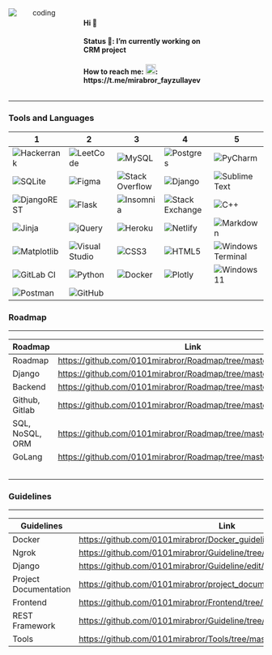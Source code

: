 <div width=100% style="display:grid; grid-template-columns: 0.5fr 0.5fr">
     <img  align="center" alt="coding" style=" text-align:center;" src="https://media.tenor.com/zn8iyusePtgAAAAC/joy.gif" />
    <div  style="text-align:left">
      <ul style="list-style:none;">
           <li><h4> Hi 👋</h4> </li>
            <li><h4> Status 🔭: I’m currently working on CRM project</h4></li>
            <li><h4> How to reach me: <img src="https://cdn.pixabay.com/photo/2020/10/17/13/21/telegram-5662082_1280.png" style="width:20px; height:20px;">:                           https://t.me/mirabror_fayzullayev</h4></li>
      </ul>
    </div>
</div>

<!--
<div width:100%>
<img width=50% align="center" alt="coding" style="width:500px; height:370px; text-align:center;" src="https://media.tenor.com/zn8iyusePtgAAAAC/joy.gif" />
<span width=50%>
### Hi 👋-->
<!-- ![Screenshot_1](https://user-images.githubusercontent.com/99737165/230455497-2d028d87-e9d9-4224-8ad0-48b892566759.png)
![Screenshot_3](https://user-images.githubusercontent.com/99737165/230455061-1b470e51-8112-4c7d-8c51-8b843ad2bffe.png)
![Screenshot_4](https://user-images.githubusercontent.com/99737165/230455449-c641877d-46b0-4683-a2a1-424eea41f4c8.png) -->
<!-- **0101mirabror/0101mirabror** is a ✨ _special_ ✨ repository because its `README.md` (this file) appears on your GitHub profile. -->
<!-- Here are some ideas to get you started: -->
<!--### Status 🔭: I’m currently working on CRM project-->
<!-- - 🌱 I’m currently learning Golang and it's frameworks
- 👯 I’m looking to collaborate on ...
- 🤔 I’m looking for help with ...
- 💬 Ask me about ... -->
<!-- ### How to reach me: tgrm!: `https://t.me/mirabror_fayzullayev`-->
<!-- - 😄 Pronouns: ...
- ⚡ Fun fact: ... -->
<!-- </span>
</div>-->
---
### Tools and Languages
|1|2|3|4|5|
|---------------------|------------|-------|-------|-----|
| ![Hackerrank](https://img.shields.io/badge/-Hackerrank-2EC866?style=for-the-badge&logo=HackerRank&logoColor=white) | ![LeetCode](https://img.shields.io/badge/LeetCode-000000?style=for-the-badge&logo=LeetCode&logoColor=#d16c06) | ![MySQL](https://img.shields.io/badge/mysql-%2300f.svg?style=for-the-badge&logo=mysql&logoColor=white) | ![Postgres](https://img.shields.io/badge/postgres-%23316192.svg?style=for-the-badge&logo=postgresql&logoColor=white)| ![PyCharm](https://img.shields.io/badge/pycharm-143?style=for-the-badge&logo=pycharm&logoColor=black&color=black&labelColor=green) |
|![SQLite](https://img.shields.io/badge/sqlite-%2307405e.svg?style=for-the-badge&logo=sqlite&logoColor=white) | ![Figma](https://img.shields.io/badge/figma-%23F24E1E.svg?style=for-the-badge&logo=figma&logoColor=white) | ![Stack Overflow](https://img.shields.io/badge/-Stackoverflow-FE7A16?style=for-the-badge&logo=stack-overflow&logoColor=white) | ![Django](https://img.shields.io/badge/django-%23092E20.svg?style=for-the-badge&logo=django&logoColor=white)| ![Sublime Text](https://img.shields.io/badge/sublime_text-%23575757.svg?style=for-the-badge&logo=sublime-text&logoColor=important) |
|![DjangoREST](https://img.shields.io/badge/DJANGO-REST-ff1709?style=for-the-badge&logo=django&logoColor=white&color=ff1709&labelColor=gray) | ![Flask](https://img.shields.io/badge/flask-%23000.svg?style=for-the-badge&logo=flask&logoColor=white) | ![Insomnia](https://img.shields.io/badge/Insomnia-black?style=for-the-badge&logo=insomnia&logoColor=5849BE) | ![Stack Exchange](https://img.shields.io/badge/StackExchange-%23ffffff.svg?style=for-the-badge&logo=StackExchange&logoColor=white)| ![C++](https://img.shields.io/badge/c++-%2300599C.svg?style=for-the-badge&logo=c%2B%2B&logoColor=white) |
|![Jinja](https://img.shields.io/badge/jinja-white.svg?style=for-the-badge&logo=jinja&logoColor=black) | ![jQuery](https://img.shields.io/badge/jquery-%230769AD.svg?style=for-the-badge&logo=jquery&logoColor=white) | ![Heroku](https://img.shields.io/badge/heroku-%23430098.svg?style=for-the-badge&logo=heroku&logoColor=white) | ![Netlify](https://img.shields.io/badge/netlify-%23000000.svg?style=for-the-badge&logo=netlify&logoColor=#00C7B7)|![Markdown](https://img.shields.io/badge/markdown-%23000000.svg?style=for-the-badge&logo=markdown&logoColor=white)|
|![Matplotlib](https://img.shields.io/badge/Matplotlib-%23ffffff.svg?style=for-the-badge&logo=Matplotlib&logoColor=black) | ![Visual Studio](https://img.shields.io/badge/Visual%20Studio-5C2D91.svg?style=for-the-badge&logo=visual-studio&logoColor=white) | ![CSS3](https://img.shields.io/badge/css3-%231572B6.svg?style=for-the-badge&logo=css3&logoColor=white) | ![HTML5](https://img.shields.io/badge/html5-%23E34F26.svg?style=for-the-badge&logo=html5&logoColor=white)| ![Windows Terminal](https://img.shields.io/badge/Windows%20Terminal-%234D4D4D.svg?style=for-the-badge&logo=windows-terminal&logoColor=white) |
|![GitLab CI](https://img.shields.io/badge/gitlab%20ci-%23181717.svg?style=for-the-badge&logo=gitlab&logoColor=white) | ![Python](https://img.shields.io/badge/python-3670A0?style=for-the-badge&logo=python&logoColor=ffdd54) | ![Docker](https://img.shields.io/badge/docker-%230db7ed.svg?style=for-the-badge&logo=docker&logoColor=white) | ![Plotly](https://img.shields.io/badge/Plotly-%233F4F75.svg?style=for-the-badge&logo=plotly&logoColor=white)| ![Windows 11](https://img.shields.io/badge/Windows%2011-%230079d5.svg?style=for-the-badge&logo=Windows%2011&logoColor=white) |
|![Postman](https://img.shields.io/badge/Postman-FF6C37?style=for-the-badge&logo=postman&logoColor=white)| ![GitHub](https://img.shields.io/badge/github-%23121011.svg?style=for-the-badge&logo=github&logoColor=white)  |



### Roadmap
---


|     Roadmap        |                      Link                                      |
|--------------------|----------------------------------------------------------------|
| Roadmap    |https://github.com/0101mirabror/Roadmap/tree/master|
|     Django         |     https://github.com/0101mirabror/Roadmap/tree/master/django |
|     Backend        |     https://github.com/0101mirabror/Roadmap/tree/master/backend|
|     Github, Gitlab |     https://github.com/0101mirabror/Roadmap/tree/master/django |
|    SQL, NoSQL, ORM |     https://github.com/0101mirabror/Roadmap/tree/master/django |
|       GoLang       |     https://github.com/0101mirabror/Roadmap/tree/master/golang/golang |
|                    |                                                                |
|                    |                                                                |
|                    |                                                                |
|                    |                                                                |
|                    |                                                                |

### Guidelines
---

|    Guidelines       |                     Link                                                 |
|---------------------|----------------------------------------------------------------          |
|      Docker         | https://github.com/0101mirabror/Docker_guideline/tree/master/dockerguide |
|        Ngrok           |  https://github.com/0101mirabror/Guideline/tree/master/ngrok |
|Django| https://github.com/0101mirabror/Guideline/edit/master/django|
|Project Documentation| https://github.com/0101mirabror/project_documentations/tree/master|
|Frontend|https://github.com/0101mirabror/Frontend/tree/master|
|REST Framework|https://github.com/0101mirabror/Guideline/tree/master/djangorestframework|
|Tools|https://github.com/0101mirabror/Tools/tree/master|
<!-- https://media.tenor.com/zn8iyusePtgAAAAC/joy.gif
[!gif](https://media.tenor.com/zn8iyusePtgAAAAC/joy.gif)-->
